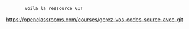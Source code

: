            Voila la ressource GIT


https://openclassrooms.com/courses/gerez-vos-codes-source-avec-git
